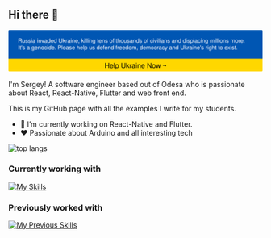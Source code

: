 ## Hi there 👋 

[![Stand With Ukraine](https://raw.githubusercontent.com/SerSerch/serserch/main/StandWithUkraine.svg)](https://vshymanskyy.github.io/StandWithUkraine/)

I'm Sergey! A software engineer based out of Odesa who is passionate about React, React-Native, Flutter and web front end. 

This is my GitHub page with all the examples I write for my students.

- 🔭 I’m currently working on React-Native and Flutter.
- ❤️ Passionate about Arduino and all interesting tech

![top langs](https://github-readme-stats.vercel.app/api/top-langs?username=serserch&show_icons=true&locale=en&layout=compact)

### Currently working with

[![My Skills](https://skillicons.dev/icons?i=js,react,flutter,pug,html,ts,redux,dart,sass,css,regex,sentry,androidstudio,arduino,idea,git,gitlab,github,java,c,npm,gcp,firebase,figma,webpack&perline=5)](https://skillicons.dev)

### Previously worked with

[![My Previous Skills](https://skillicons.dev/icons?i=materialui,bootstrap,jquery,gulp,ps,nodejs,php,wordpress,postman,linux&perline=5)](https://skillicons.dev)
